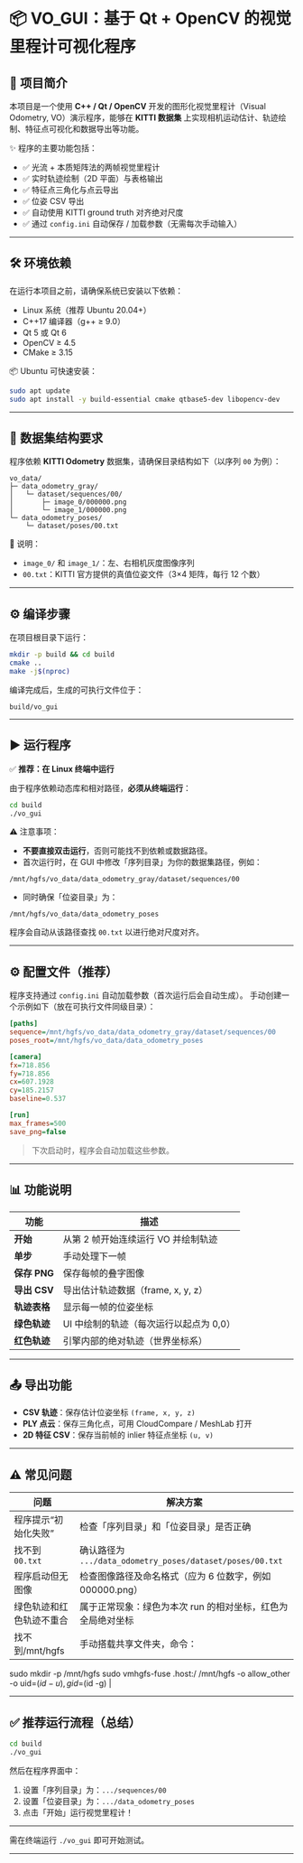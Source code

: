 # 📦 VO_GUI：基于 Qt + OpenCV 的视觉里程计可视化程序

## 📘 项目简介

本项目是一个使用 **C++ / Qt / OpenCV** 开发的图形化视觉里程计（Visual Odometry, VO）演示程序，能够在 **KITTI 数据集** 上实现相机运动估计、轨迹绘制、特征点可视化和数据导出等功能。

✨ 程序的主要功能包括：

* ✅ 光流 + 本质矩阵法的两帧视觉里程计
* ✅ 实时轨迹绘制（2D 平面）与表格输出
* ✅ 特征点三角化与点云导出
* ✅ 位姿 CSV 导出
* ✅ 自动使用 KITTI ground truth 对齐绝对尺度
* ✅ 通过 `config.ini` 自动保存 / 加载参数（无需每次手动输入）

---

## 🛠️ 环境依赖

在运行本项目之前，请确保系统已安装以下依赖：

* Linux 系统（推荐 Ubuntu 20.04+）
* C++17 编译器（g++ ≥ 9.0）
* Qt 5 或 Qt 6
* OpenCV ≥ 4.5
* CMake ≥ 3.15

📦 Ubuntu 可快速安装：

```bash
sudo apt update
sudo apt install -y build-essential cmake qtbase5-dev libopencv-dev
```

---

## 📁 数据集结构要求

程序依赖 **KITTI Odometry** 数据集，请确保目录结构如下（以序列 `00` 为例）：

```
vo_data/
├─ data_odometry_gray/
│   └─ dataset/sequences/00/
│       ├─ image_0/000000.png
│       └─ image_1/000000.png
└─ data_odometry_poses/
    └─ dataset/poses/00.txt
```

📌 说明：

* `image_0/` 和 `image_1/`：左、右相机灰度图像序列
* `00.txt`：KITTI 官方提供的真值位姿文件（3×4 矩阵，每行 12 个数）

---

## ⚙️ 编译步骤

在项目根目录下运行：

```bash
mkdir -p build && cd build
cmake ..
make -j$(nproc)
```

编译完成后，生成的可执行文件位于：

```
build/vo_gui
```

---

## ▶️ 运行程序

✅ **推荐：在 Linux 终端中运行**

由于程序依赖动态库和相对路径，**必须从终端运行**：

```bash
cd build
./vo_gui
```

⚠️ 注意事项：

* **不要直接双击运行**，否则可能找不到依赖或数据路径。
* 首次运行时，在 GUI 中修改「序列目录」为你的数据集路径，例如：

```
/mnt/hgfs/vo_data/data_odometry_gray/dataset/sequences/00
```

* 同时确保「位姿目录」为：

```
/mnt/hgfs/vo_data/data_odometry_poses
```

程序会自动从该路径查找 `00.txt` 以进行绝对尺度对齐。

---

## ⚙️ 配置文件（推荐）

程序支持通过 `config.ini` 自动加载参数（首次运行后会自动生成）。
手动创建一个示例如下（放在可执行文件同级目录）：

```ini
[paths]
sequence=/mnt/hgfs/vo_data/data_odometry_gray/dataset/sequences/00
poses_root=/mnt/hgfs/vo_data/data_odometry_poses

[camera]
fx=718.856
fy=718.856
cx=607.1928
cy=185.2157
baseline=0.537

[run]
max_frames=500
save_png=false
```

> 下次启动时，程序会自动加载这些参数。

---

## 📊 功能说明

| 功能         | 描述                       |
| ---------- | ------------------------ |
| **开始**     | 从第 2 帧开始连续运行 VO 并绘制轨迹    |
| **单步**     | 手动处理下一帧                  |
| **保存 PNG** | 保存每帧的叠字图像                |
| **导出 CSV** | 导出估计轨迹数据（frame, x, y, z） |
| **轨迹表格**   | 显示每一帧的位姿坐标               |
| **绿色轨迹**   | UI 中绘制的轨迹（每次运行以起点为 0,0）  |
| **红色轨迹**   | 引擎内部的绝对轨迹（世界坐标系）         |

---

## 📤 导出功能

* **CSV 轨迹**：保存估计位姿坐标 `(frame, x, y, z)`
* **PLY 点云**：保存三角化点，可用 CloudCompare / MeshLab 打开
* **2D 特征 CSV**：保存当前帧的 inlier 特征点坐标 `(u, v)`

---

## ⚠️ 常见问题

| 问题           | 解决方案                                                 |
| ------------ | ---------------------------------------------------- |
| 程序提示“初始化失败”  | 检查「序列目录」和「位姿目录」是否正确                                  |
| 找不到 `00.txt` | 确认路径为 `.../data_odometry_poses/dataset/poses/00.txt` |
| 程序启动但无图像     | 检查图像路径及命名格式（应为 6 位数字，例如 000000.png）                  |
| 绿色轨迹和红色轨迹不重合 | 属于正常现象：绿色为本次 run 的相对坐标，红色为全局绝对坐标                     |
| 找不到/mnt/hgfs | 手动搭载共享文件夹，命令：
  sudo mkdir -p /mnt/hgfs 
  sudo vmhgfs-fuse .host:/ /mnt/hgfs -o allow_other -o uid=$(id -u),gid=$(id -g)   |

---

## ✅ 推荐运行流程（总结）

```bash
cd build
./vo_gui
```

然后在程序界面中：

1. 设置「序列目录」为：`.../sequences/00`
2. 设置「位姿目录」为：`.../data_odometry_poses`
3. 点击「开始」运行视觉里程计！

---
需在终端运行 `./vo_gui` 即可开始测试。

---